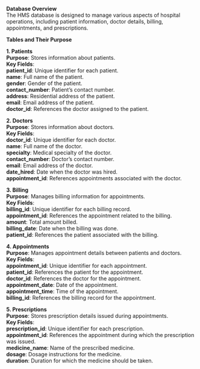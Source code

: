 **Database Overview**<br>
The HMS database is designed to manage various aspects of hospital operations, including patient information, doctor details, billing, appointments, and prescriptions.

**Tables and Their Purpose**<br>

**1. Patients**<br>
**Purpose**: Stores information about patients.<br>
**Key Fields**:<br>
**patient_id**: Unique identifier for each patient.<br>
**name**: Full name of the patient.<br>
**gender**: Gender of the patient.<br>
**contact_number**: Patient’s contact number.<br>
**address**: Residential address of the patient.<br>
**email**: Email address of the patient.<br>
**doctor_id**: References the doctor assigned to the patient.<br>

**2. Doctors**<br>
**Purpose**: Stores information about doctors.<br>
**Key Fields**:<br>
**doctor_id**: Unique identifier for each doctor.<br>
**name**: Full name of the doctor.<br>
**specialty**: Medical specialty of the doctor.<br>
**contact_number**: Doctor’s contact number.<br>
**email**: Email address of the doctor.<br>
**date_hired**: Date when the doctor was hired.<br>
**appointment_id**: References appointments associated with the doctor.<br>

**3. Billing**<br>
**Purpose**: Manages billing information for appointments.<br>
**Key Fields**:<br>
**billing_id**: Unique identifier for each billing record.<br>
**appointment_id**: References the appointment related to the billing.<br>
**amount**: Total amount billed.<br>
**billing_date**: Date when the billing was done.<br>
**patient_id**: References the patient associated with the billing.<br>

**4. Appointments**<br>
**Purpose**: Manages appointment details between patients and doctors.<br>
**Key Fields**:<br>
**appointment_id**: Unique identifier for each appointment.<br>
**patient_id**: References the patient for the appointment.<br>
**doctor_id**: References the doctor for the appointment.<br>
**appointment_date**: Date of the appointment.<br>
**appointment_time**: Time of the appointment.<br>
**billing_id**: References the billing record for the appointment.<br>

**5. Prescriptions**<br>
**Purpose**: Stores prescription details issued during appointments.<br>
**Key Fields**:<br>
**prescription_id**: Unique identifier for each prescription.<br>
**appointment_id**: References the appointment during which the prescription was issued.<br>
**medicine_name**: Name of the prescribed medicine.<br>
**dosage**: Dosage instructions for the medicine.<br>
**duration**: Duration for which the medicine should be taken.<br>

